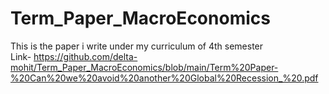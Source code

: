 # Term_Paper_MacroEconomics
This is the paper i write under my curriculum of 4th semester <br>
Link- https://github.com/delta-mohit/Term_Paper_MacroEconomics/blob/main/Term%20Paper-%20Can%20we%20avoid%20another%20Global%20Recession_%20.pdf
